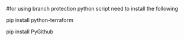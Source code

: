 #for using branch protection python script need to install the following  

pip install python-terraform


pip install PyGithub

